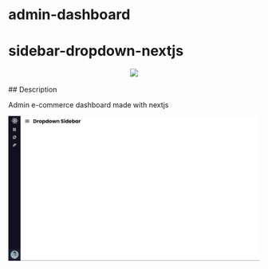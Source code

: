 # admin-dashboard

# sidebar-dropdown-nextjs

<p align="center">
   <img src="http://img.shields.io/static/v1?label=STATUS&message=UNDER%20DEVELOPEMENT&color=RED&style=for-the-badge" #vitrinedev/>
</p>

<p align="justify">
## Description

Admin e-commerce dashboard made with nextjs

![Page layout](https://github.com/dexter2k8/sidebar-dropdown-nextjs/blob/main/public/page.gif)

</p>
